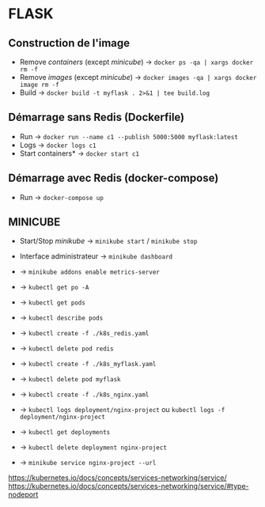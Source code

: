 # FLASK


## Construction de l'image
- Remove *containers* (except *minicube*) -> `docker ps -qa | xargs docker rm -f`
- Remove *images* (except *minicube*) -> `docker images -qa | xargs docker image rm -f`
- Build -> `docker build -t myflask . 2>&1 | tee build.log`

## Démarrage sans Redis (Dockerfile)

- Run -> `docker run --name c1 --publish 5000:5000 myflask:latest`
- Logs -> `docker logs c1`
- Start containers* -> `docker start c1`

## Démarrage avec Redis (docker-compose)

- Run -> `docker-compose up`



## MINICUBE

- Start/Stop *minikube* -> `minikube start` / `minikube stop`
- Interface administrateur -> `minikube dashboard`
- -> `minikube addons enable metrics-server`
- -> `kubectl get po -A`


- -> `kubectl get pods`
- -> `kubectl describe pods`
- -> `kubectl create -f ./k8s_redis.yaml`
- -> `kubectl delete pod redis`
- -> `kubectl create -f ./k8s_myflask.yaml`
- -> `kubectl delete pod myflask`

- -> `kubectl create -f ./k8s_nginx.yaml`
- -> `kubectl logs deployment/nginx-project` ou `kubectl logs -f deployment/nginx-project`
- -> `kubectl get deployments`
- -> `kubectl delete deployment nginx-project`
- -> `minikube service nginx-project --url`



https://kubernetes.io/docs/concepts/services-networking/service/
https://kubernetes.io/docs/concepts/services-networking/service/#type-nodeport
